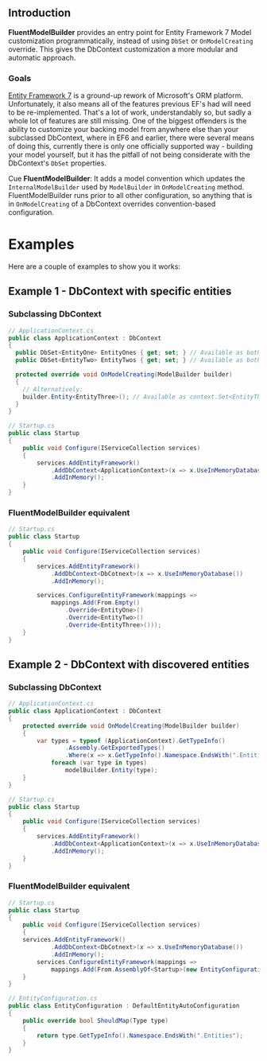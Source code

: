 ## Introduction

**FluentModelBuilder** provides an entry point for Entity Framework 7 Model customization programmatically, instead of using `DbSet` or `OnModelCreating` override. This gives the DbContext customization a more modular and automatic approach.

### Goals

[Entity Framework 7](https://github.com/aspnet/EntityFramework) is a ground-up rework of Microsoft's ORM platform. Unfortunately, it also means all of the features previous EF's had will need to be re-implemented. That's a lot of work, understandably so, but sadly a whole lot of features are still missing. One of the biggest offenders is the ability to customize your backing model from anywhere else than your subclassed DbContext, where in EF6 and earlier, there were several means of doing this, currently there is only one officially supported way - building your model yourself, but it has the pitfall of not being considerate with the DbContext's `DbSet` properties.

Cue **FluentModelBuilder**: It adds a model convention which updates the `InternalModelBuilder` used by `ModelBuilder` in `OnModelCreating` method. FluentModelBuilder runs prior to all other configuration, so anything that is in `OnModelCreating` of a DbContext overrides convention-based configuration.

# Examples

Here are a couple of examples to show you it works:

## Example 1 - DbContext with specific entities
### Subclassing DbContext

```c#
// ApplicationContext.cs
public class ApplicationContext : DbContext
{
  public DbSet<EntityOne> EntityOnes { get; set; } // Available as both context.EntityOnes and context.Set<EntityOne>();
  public DbSet<EntityTwo> EntityTwos { get; set; } // Available as both context.EntityTwos and context.Set<EntityTwo>();

  protected override void OnModelCreating(ModelBuilder builder)
  {
    // Alternatively:
    builder.Entity<EntityThree>(); // Available as context.Set<EntityThree>();
  }
}

// Startup.cs
public class Startup
{
	public void Configure(IServiceCollection services)
    {
    	services.AddEntityFramework()
        	.AddDbContext<ApplicationContext>(x => x.UseInMemoryDatabase())
            .AddInMemory();
    }
}
```

### FluentModelBuilder equivalent
```c#
// Startup.cs
public class Startup
{
	public void Configure(IServiceCollection services)
    {
   		services.AddEntityFramework()
        	.AddDbContext<DbCotnext>(x => x.UseInMemoryDatabase())
            .AddInMemory();

        services.ConfigureEntityFramework(mappings =>
        	mappings.Add(From.Empty()
            	.Override<EntityOne>()
                .Override<EntityTwo>()
                .Override<EntityThree>()));
    }
}
```

## Example 2 - DbContext with discovered entities
### Subclassing DbContext
```c#
// ApplicationContext.cs
public class ApplicationContext : DbContext
{
  	protected override void OnModelCreating(ModelBuilder builder)
  	{
    	var types = typeof (ApplicationContext).GetTypeInfo()
                .Assembly.GetExportedTypes()
                .Where(x => x.GetTypeInfo().Namespace.EndsWith(".Entities"));
            foreach (var type in types)
                modelBuilder.Entity(type);
  	}
}

// Startup.cs
public class Startup
{
	public void Configure(IServiceCollection services)
    {
    	services.AddEntityFramework()
        	.AddDbContext<ApplicationContext>(x => x.UseInMemoryDatabase())
            .AddInMemory();
    }
}
```

### FluentModelBuilder equivalent
```c#
// Startup.cs
public class Startup
{
	public void Configure(IServiceCollection services)
	{
   	services.AddEntityFramework()
			.AddDbContext<DbCotnext>(x => x.UseInMemoryDatabase())
			.AddInMemory();
        services.ConfigureEntityFramework(mappings =>
        	mappings.Add(From.AssemblyOf<Startup>(new EntityConfiguration()))
    }
}

// EntityConfiguration.cs
public class EntityConfiguration : DefaultEntityAutoConfiguration
{
	public override bool ShouldMap(Type type)
    {
    	return type.GetTypeInfo().Namespace.EndsWith(".Entities");
    }
}
```
